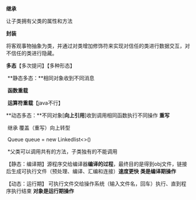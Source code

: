 **继承**

让子类拥有父类的属性和方法

**封装**

将客观事物抽象为类，并通过对类增加修饰符来实现对信任的类进行数据交互，对不信任的类进行隐藏。

**多态**【多次提问】【多种形态】

​		**静态多态：**相同对象收到不同消息

​					**函数重载**

​					**运算符重载**【java不行】

​		**动态多态：**不同对象[**向上引用**]收到调用相同函数执行不同操作 **重写**

​				 继承   覆盖（重写）向上转型

​				 Queue<Interger> queue = new Linkedlist<>()  

​				*父类可以调用共有的方法，子类独有的不能调用



【静态：编译期】源程序交给编译器**编译的过程**，最终目的是得到obj文件，链接后生成可执行文件（预处理、编译、汇编和连接）**速度更快** **类是编译期操作**

【动态：运行期】 可执行文件交给操作系统（输入文件名，回车）执行、直到程序执行结束 **对象是运行期操作**